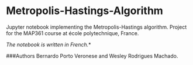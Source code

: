 # Metropolis-Hastings-Algorithm
Jupyter notebook implementing the Metropolis-Hastings algorithm. Project for the MAP361 course at école polytechnique, France.

*The notebook is written in French.**

###Authors
Bernardo Porto Veronese and Wesley Rodrigues Machado.
